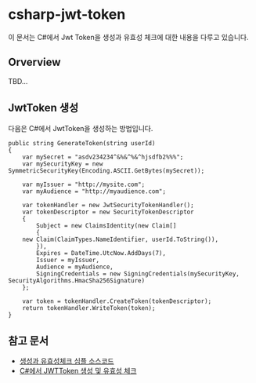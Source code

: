 # csharp-jwt-token
이 문서는 C#에서 Jwt Token을 생성과 유효성 체크에 대한 내용을 다루고 있습니다.

## Orverview

TBD...
## JwtToken 생성
다음은 C#에서 JwtToken을 생성하는 방법입니다.
```
public string GenerateToken(string userId)
{
    var mySecret = "asdv234234^&%&^%&^hjsdfb2%%%";
    var mySecurityKey = new SymmetricSecurityKey(Encoding.ASCII.GetBytes(mySecret));

    var myIssuer = "http://mysite.com";
    var myAudience = "http://myaudience.com";

    var tokenHandler = new JwtSecurityTokenHandler();
    var tokenDescriptor = new SecurityTokenDescriptor
    {
        Subject = new ClaimsIdentity(new Claim[]
        {
    new Claim(ClaimTypes.NameIdentifier, userId.ToString()),
        }),
        Expires = DateTime.UtcNow.AddDays(7),
        Issuer = myIssuer,
        Audience = myAudience,
        SigningCredentials = new SigningCredentials(mySecurityKey, SecurityAlgorithms.HmacSha256Signature)
    };

    var token = tokenHandler.CreateToken(tokenDescriptor);
    return tokenHandler.WriteToken(token);
}
```

## 참고 문서
- [생성과 유효성체크 심플 소스코드](https://jasonwatmore.com/post/2021/06/02/net-5-create-and-validate-jwt-tokens-use-custom-jwt-middleware)
- [C#에서 JWTToken 생성 및 유효성 체크](https://www.c-sharpcorner.com/article/jwt-validation-and-authorization-in-net-5-0/)
